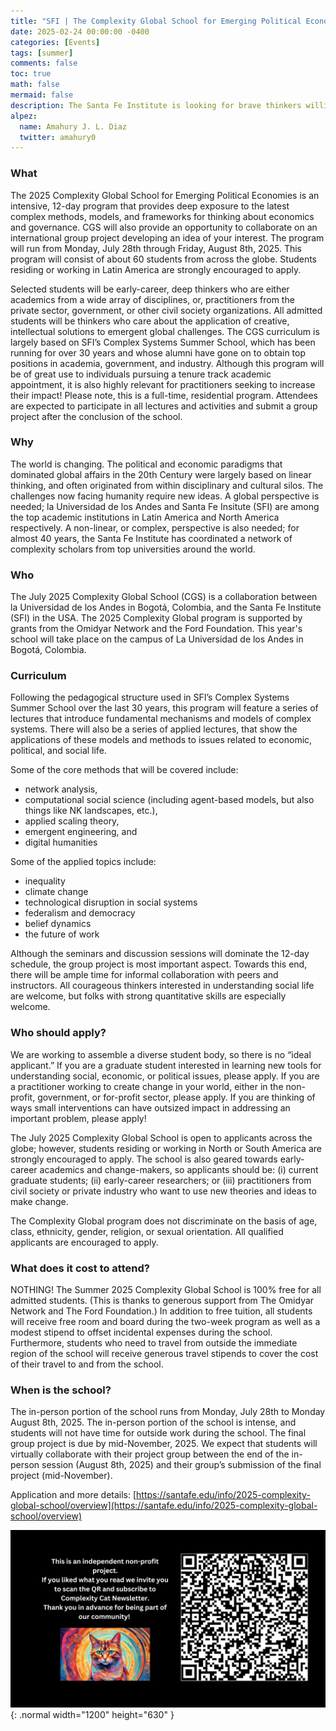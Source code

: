 ```yaml
---
title: "SFI | The Complexity Global School for Emerging Political Economies"
date: 2025-02-24 00:00:00 -0400
categories: [Events]
tags: [summer]
comments: false
toc: true
math: false
mermaid: false
description: The Santa Fe Institute is looking for brave thinkers willing to explore new ideas about economics, policy, and governance. Early-career scholars and change-makers from civil society and private industry are equally encouraged to apply. 
alpez:
  name: Amahury J. L. Diaz
  twitter: amahury0
---
```

### What
The 2025 Complexity Global School for Emerging Political Economies is an intensive, 12-day program that provides deep exposure to the latest complex methods, models, and frameworks for thinking about economics and governance. CGS will also provide an opportunity to collaborate on an international group project developing an idea of your interest. The program will run from Monday, July 28th through Friday, August 8th, 2025. This program will consist of about 60 students from across the globe. Students residing or working in Latin America are strongly encouraged to apply. 

Selected students will be early-career, deep thinkers who are either academics from a wide array of disciplines, or, practitioners from the private sector, government, or other civil society organizations. All admitted students will be thinkers who care about the application of creative, intellectual solutions to emergent global challenges. The CGS curriculum is largely based on SFI’s Complex Systems Summer School, which has been running for over 30 years and whose alumni have gone on to obtain top positions in academia, government, and industry. Although this program will be of great use to individuals pursuing a tenure track academic appointment, it is also highly relevant for practitioners seeking to increase their impact! Please note, this is a full-time, residential program. Attendees are expected to participate in all lectures and activities and submit a group project after the conclusion of the school.

### Why
The world is changing. The political and economic paradigms that dominated global affairs in the 20th  Century were largely based on linear thinking, and often originated from within disciplinary and cultural silos. The challenges now facing humanity require new ideas. A global perspective is needed; la Universidad de los Andes and Santa Fe Insitute (SFI) are among the top academic institutions in Latin America and North America respectively. A non-linear, or complex, perspective is also needed; for almost 40 years, the Santa Fe Institute has coordinated a network of complexity scholars from top universities around the world. 

### Who
The July 2025 Complexity Global School (CGS) is a collaboration between la Universidad de los Andes in Bogotá, Colombia, and the Santa Fe Institute (SFI) in the USA. The 2025 Complexity Global program is supported by grants from the Omidyar Network and the Ford Foundation. This year's school will take place on the campus of La Universidad de los Andes in Bogotá, Colombia.

### Curriculum
Following the pedagogical structure used in SFI’s Complex Systems Summer School over the last 30 years, this program will feature a series of lectures that introduce fundamental mechanisms and models of complex systems. There will also be a series of applied lectures, that show the applications of these models and methods to issues related to economic, political, and social life.

Some of the core methods that will be covered include:
- network analysis,
- computational social science (including agent-based models, but also things like NK landscapes, etc.),
- applied scaling theory,
- emergent engineering, and
- digital humanities

Some of the applied topics include:
- inequality
- climate change
- technological disruption in social systems
- federalism and democracy
- belief dynamics
- the future of work

Although the seminars and discussion sessions will dominate the 12-day schedule, the group project is most important aspect. Towards this end, there will be ample time for informal collaboration with peers and instructors. All courageous thinkers interested in understanding social life are welcome, but folks with strong quantitative skills are especially welcome.

### Who should apply? 
We are working to assemble a diverse student body, so there is no “ideal applicant.” If you are a graduate student interested in learning new tools for understanding social, economic, or political issues, please apply. If you are a practitioner working to create change in your world, either in the non-profit, government, or for-profit sector, please apply. If you are thinking of ways small interventions can have outsized impact in addressing an important problem, please apply!

The July 2025 Complexity Global School is open to applicants across the globe; however, students residing or working in North or South America are strongly encouraged to apply. The school is also geared towards early-career academics and change-makers, so applicants should be: (i) current graduate students; (ii) early-career researchers; or (iii) practitioners from civil society or private industry who want to use new theories and ideas to make change. 

The Complexity Global program does not discriminate on the basis of age, class, ethnicity, gender, religion, or sexual orientation. All qualified applicants are encouraged to apply. 

### What does it cost to attend?
NOTHING! The Summer 2025 Complexity Global School is 100% free for all admitted students. (This is thanks to generous support from The Omidyar Network and The Ford Foundation.) In addition to free tuition, all students will receive free room and board during the two-week program as well as a modest stipend to offset incidental expenses during the school. Furthermore, students who need to travel from outside the immediate region of the school will receive generous travel stipends to cover the cost of their travel to and from the school. 

### When is the school?
The in-person portion of the school runs from Monday, July 28th to Monday August 8th, 2025. The in-person portion of the school is intense, and students will not have time for outside work during the school. The final group project is due by mid-November, 2025. We expect that students will virtually collaborate with their project group between the end of the in-person session (August 8th, 2025) and their group’s submission of the final project (mid-November).

Application and more details: [https://santafe.edu/info/2025-complexity-global-school/overview](https://santafe.edu/info/2025-complexity-global-school/overview)

![Desktop View](/assets/img/fix/complexity-cat-newsletter.png){: .normal width="1200" height="630" }
